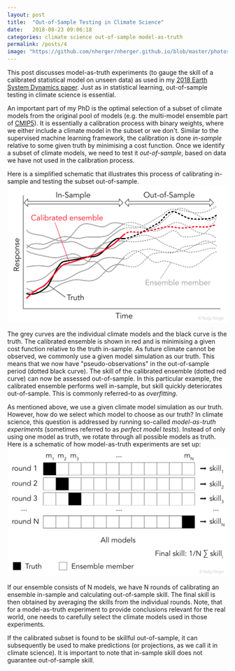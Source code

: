 ```yaml
---
layout: post
title:  "Out-of-Sample Testing in Climate Science"
date:   2018-08-23 09:06:18
categories: climate science out-of-sample model-as-truth
permalink: /posts/4
image: "https://github.com/nherger/nherger.github.io/blob/master/photos/ModelAsTruth_banner.png?raw=true"
---
```


This post discusses model-as-truth experiments (to gauge the skill of a calibrated statistical model on unseen data) as used in my [2018 Earth System Dynamics paper](https://github.com/nherger/nherger.github.io/blob/master/documents/HergerESD2018.pdf). Just as in statistical learning, out-of-sample testing in climate science is essential.

<!--more-->

An important part of my PhD is the optimal selection of a subset of climate models from the original pool of models (e.g. the multi-model ensemble part of [CMIP5](https://pcmdi.llnl.gov/mips/cmip5/)). It is essentially a calibration process with binary weights, where we either include a climate model in the subset or we don't. Similar to the supervised machine learning framework, the calibration is done *in-sample* relative to some given truth by minimising a cost function. Once we identify a subset of climate models, we need to test it *out-of-sample*, based on data we have not used in the calibration process.

Here is a simplified schematic that illustrates this process of calibrating in-sample and testing the subset out-of-sample.
![In- and out-of-sample](https://github.com/nherger/nherger.github.io/blob/master/photos/InOutSample_v2.png?raw=true)

The grey curves are the individual climate models and the black curve is the truth. The calibrated ensemble is shown in red and is minimising a given cost function relative to the truth in-sample. As future climate cannot be observed, we commonly use a given model simulation as our truth. This means that we now have "pseudo-observations" in the out-of-sample period (dotted black curve). The skill of the calibrated ensemble (dotted red curve) can now be assessed out-of-sample. In this particular example, the calibrated ensemble performs well in-sample, but skill quickly deteriorates out-of-sample. This is commonly referred-to as *overfitting*.

As mentioned above, we use a given climate model simulation as our truth. However, how do we select which model to choose as our truth? In climate science, this question is addressed by running so-called *model-as-truth experiments* (sometimes referred to as *perfect model tests*). Instead of only using one model as truth, we rotate through all possible models as truth. Here is a schematic of how model-as-truth experiments are set up:
![Model-as-truth](https://github.com/nherger/nherger.github.io/blob/master/photos/ModelAsTruth.png?raw=true)

If our ensemble consists of N models, we have N rounds of calibrating an ensemble in-sample and calculating out-of-sample skill. The final skill is then obtained by averaging the skills from the individual rounds. Note, that for a model-as-truth experiment to provide conclusions relevant for the real world, one needs to carefully select the climate models used in those experiments.

If the calibrated subset is found to be skillful out-of-sample, it can subsequently be used to make predictions (or projections, as we call it in climate science). It is important to note that in-sample skill does not guarantee out-of-sample skill.



